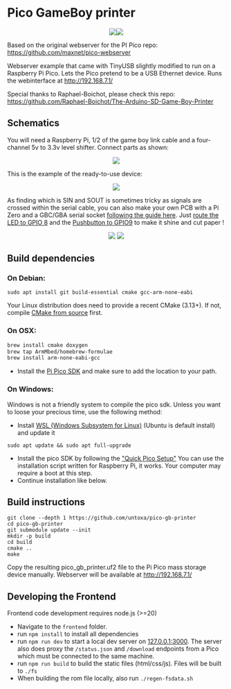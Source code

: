 # Pico GameBoy printer

<p align="center">
   <img src="https://github.com/untoxa/pico-gb-printer/blob/main/screenshot.png?raw=true"/><img src="https://github.com/untoxa/pico-gb-printer/blob/main/usage.png?raw=true"/>
</p>

Based on the original webserver for the PI Pico repo: https://github.com/maxnet/pico-webserver

Webserver example that came with TinyUSB slightly modified to run on a Raspberry Pi Pico.
Lets the Pico pretend to be a USB Ethernet device. Runs the webinterface at http://192.168.7.1/

Special thanks to Raphael-Boichot, please check this repo: https://github.com/Raphael-Boichot/The-Arduino-SD-Game-Boy-Printer

## Schematics

You will need a Raspberry Pi, 1/2 of the game boy link cable and a four-channel 5v to 3.3v level shifter. Connect parts as shown:

<p align="center">
  <img src="https://github.com/untoxa/pico-gb-printer/blob/main/schematics.png?raw=true"/>
</p>

This is the example of the ready-to-use device:

<p align="center">
  <img src="https://github.com/untoxa/pico-gb-printer/blob/main/device.jpg?raw=true"/>
</p>

As finding which is SIN and SOUT is sometimes tricky as signals are crossed within the serial cable, you can also make your own PCB with a Pi Zero and a GBC/GBA serial socket [following the guide here](https://github.com/Raphael-Boichot/Collection-of-PCB-for-Game-Boy-Printer-Emulators). Just [route the LED to GPIO 8](https://github.com/Raphael-Boichot/pico-gb-printer/blob/c10a31e7458818ecd8ce3af9a09c53344a659cd4/include/globals.h#L8C33-L8C35) and the [Pushbutton to GPIO9](https://github.com/Raphael-Boichot/pico-gb-printer/blob/c10a31e7458818ecd8ce3af9a09c53344a659cd4/include/globals.h#L21) to make it shine and cut paper !

<p align="center">
  <img src="https://github.com/Raphael-Boichot/pico-gb-printer/blob/main/PCB.png?raw=true"/>
  <img src="https://github.com/Raphael-Boichot/pico-gb-printer/blob/main/Pi_Zero_shield.jpg?raw=true"/>
</p>

## Build dependencies

### On Debian:

```
sudo apt install git build-essential cmake gcc-arm-none-eabi
```

Your Linux distribution does need to provide a recent CMake (3.13+).
If not, compile [CMake from source](https://cmake.org/download/#latest) first.

### On OSX:

```bash
brew install cmake doxygen 
brew tap ArmMbed/homebrew-formulae
brew install arm-none-eabi-gcc
```

- Install the [Pi Pico SDK](https://github.com/raspberrypi/pico-sdk) and make sure to add the location to your path. 
### On Windows:

Windows is not a friendly system to compile the pico sdk. Unless you want to loose your precious time, use the following method:
- Install [WSL (Windows Subsystem for Linux)](https://learn.microsoft.com/en-us/windows/wsl/install) (Ubuntu is default install) and update it
```
sudo apt update && sudo apt full-upgrade
```
- Install the pico SDK by following the ["Quick Pico Setup"](https://datasheets.raspberrypi.com/pico/getting-started-with-pico.pdf)
You can use the installation script written for Raspberry Pi, it works. Your computer may require a boot at this step.
- Continue installation like below.

## Build instructions

```
git clone --depth 1 https://github.com/untoxa/pico-gb-printer
cd pico-gb-printer
git submodule update --init
mkdir -p build
cd build
cmake ..
make
```

Copy the resulting pico_gb_printer.uf2 file to the Pi Pico mass storage device manually.
Webserver will be available at http://192.168.7.1/

## Developing the Frontend
Frontend code development requires node.js (>=20)  
* Navigate to the `frontend` folder.
* run `npm install` to install all dependencies
* run `npm run dev` to start a local dev server on [127.0.0.1:3000](http://127.0.0.1:3000/). The server also does proxy the `/status.json` and `/download` endpoints from a Pico which must be connected to the same machine.
* run `npm run build` to build the static files (html/css/js). Files will be built to `./fs` 
* When building the rom file locally, also run `./regen-fsdata.sh`
